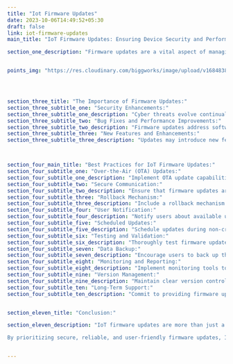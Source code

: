 ```yaml
---
title: "Iot Firmware Updates"
date: 2023-10-06T14:49:52+05:30
draft: false
link: iot-firmware-updates
main_title: "IoT Firmware Updates: Ensuring Device Security and Performance"

section_one_description: "Firmware updates are a vital aspect of managing Internet of Things (IoT) devices. They not only enhance device performance but also play a critical role in maintaining security. Here's why firmware updates are essential and best practices for ensuring they're carried out smoothly."


points_img: "https://res.cloudinary.com/biggworks/image/upload/v1684838348/Group_11544_lwrsg0.png"




section_three_title: "The Importance of Firmware Updates:"
section_three_subtitle_one: "Security Enhancements:"
section_three_subtitle_one_description: "Cyber threats evolve continually. Firmware updates often include patches for known vulnerabilities, helping to keep devices secure. Timely updates mitigate the risk of data breaches, unauthorized access, and malware attacks."
section_three_subtitle_two: "Bug Fixes and Performance Improvements:"
section_three_subtitle_two_description: "Firmware updates address software bugs, glitches, and compatibility issues. They can improve device stability, responsiveness, and overall performance."
section_three_subtitle_three: "New Features and Enhancements:"
section_three_subtitle_three_description: "Updates may introduce new features, capabilities, or optimizations that enhance the device's functionality. These improvements can extend the device's lifespan and competitiveness in the market."



section_four_main_title: "Best Practices for IoT Firmware Updates:"
section_four_subtitle_one: "Over-the-Air (OTA) Updates:"
section_four_subtitle_one_description: "Implement OTA update capabilities, allowing devices to receive updates remotely. OTA updates minimize downtime and reduce the need for manual intervention."
section_four_subtitle_two: "Secure Communication:"
section_four_subtitle_two_description: "Ensure that firmware updates are transmitted securely over encrypted channels. Implement robust authentication mechanisms to prevent unauthorized updates."
section_four_subtitle_three: "Rollback Mechanism:"
section_four_subtitle_three_description: "Include a rollback mechanism in case an update causes unexpected issues. This allows devices to revert to the previous firmware version if necessary."
section_four_subtitle_four: "User Notification:"
section_four_subtitle_four_description: "Notify users about available updates and their importance. Provide clear instructions on how to initiate updates or enable automatic updates."
section_four_subtitle_five: "Scheduled Updates:"
section_four_subtitle_five_description: "Schedule updates during non-critical hours to minimize disruptions. Offer users the option to postpone updates if they are in the middle of a critical task."
section_four_subtitle_six: "Testing and Validation:"
section_four_subtitle_six_description: "Thoroughly test firmware updates in a controlled environment before releasing them to the entire device fleet. Conduct validation tests to ensure updates do not introduce new issues."
section_four_subtitle_seven: "Data Backup:"
section_four_subtitle_seven_description: "Encourage users to back up their data before performing updates. Offer cloud-based backup solutions to safeguard user data."
section_four_subtitle_eight: "Monitoring and Reporting:"
section_four_subtitle_eight_description: "Implement monitoring tools to track update progress and identify devices that fail to update. Provide detailed reports on the update status for administrators and users."
section_four_subtitle_nine: "Version Management:"
section_four_subtitle_nine_description: "Maintain clear version control for firmware updates. Make it easy for users to verify their device's current firmware version."
section_four_subtitle_ten: "Long-Term Support:"
section_four_subtitle_ten_description: "Commit to providing firmware updates and support for an extended period, ensuring the longevity of IoT devices."


section_eleven_title: "Conclusion:"

section_eleven_description: "IoT firmware updates are more than just a routine maintenance task—they are a critical element of device security and performance. Implementing best practices for firmware updates not only safeguards devices from vulnerabilities but also enhances their capabilities and user experience.

By prioritizing secure, reliable, and user-friendly firmware updates, IoT manufacturers can build trust with their customers and maintain the integrity of their devices in an ever-evolving digital landscape."


---
```


